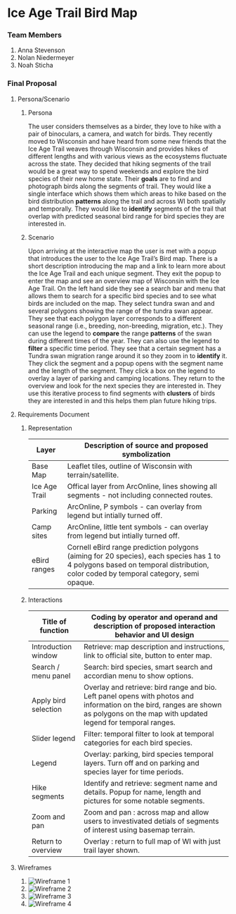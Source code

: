 # Ice Age Trail Bird Map

### Team Members
1. Anna Stevenson
2. Nolan Niedermeyer
3. Noah Sticha

### Final Proposal
1. Persona/Scenario
    1. Persona

        The user considers themselves as a birder, they love to hike with a pair of binoculars, a camera, and watch for birds. They recently moved to Wisconsin and have heard from some new friends that the Ice Age Trail weaves through Wisconsin and provides hikes of different lengths and with various views as the ecosystems fluctuate across the state. They decided that hiking segments of the trail would be a great way to spend weekends and explore the bird species of their new home state. Their **goals** are to find and photograph birds along the segments of trail. They would like a single interface which shows them which areas to hike based on the bird distribution **patterns** along the trail and across WI both spatially and temporally. They would like to **identify** segments of the trail that overlap with predicted seasonal bird range for bird species they are interested in. 

    2. Scenario

        Upon arriving at the interactive map the user is met with a popup that introduces the user to the Ice Age Trail’s Bird map. There is a short description introducing the map and a link to learn more about the Ice Age Trail and each unique segment. They exit the popup to enter the map and see an overview map of Wisconsin with the Ice Age Trail. On the left hand side they see a search bar and menu that allows them to search for a specific bird species and to see what birds are included on the map. They select tundra swan and and several polygons showing the range of the tundra swan appear. They see that each polygon layer corresponds to a different seasonal range (i.e., breeding, non-breeding, migration, etc.). They can use the legend to **compare** the range **patterns** of the swan during different times of the year. They can also use the legend to **filter** a specific time period. They see that a certain segment has a Tundra swan migration range around it so they zoom in to **identify** it. They click the segment and a popup opens with the segment name and the length of the segment. They click a box on the legend to overlay a layer of parking and camping locations. They return to the overview and look for the next species they are interested in. They use this iterative process to find segments with **clusters** of birds they are interested in and this helps them plan future hiking trips.

2. Requirements Document

    1. Representation

        | Layer | Description of source and proposed symbolization |
        | --------- | ---------- |
        | Base Map| Leaflet tiles, outline of Wisconsin with terrain/satellite. |
        | Ice Age Trail | Offical layer from ArcOnline, lines showing all segments - not including connected routes. |
        | Parking | ArcOnline, P symbols - can overlay from legend but intially turned off. |
        | Camp sites | ArcOnline, little tent symbols - can overlay from legend but intially turned off. |
        | eBird ranges | Cornell eBird range prediction polygons (aiming for 20 species), each species has 1 to 4 polygons based on temporal distribution, color coded by temporal category, semi opaque. |


    2. Interactions

        | Title of function | Coding by operator and operand and description of proposed interaction behavior and UI design|
        | ------------------ | --------------------------------------- |
        | Introduction window | Retrieve: map description and instructions, link to official site, button to enter map.|
        | Search / menu panel | Search: bird species, smart search and accordian menu to show options.|
        | Apply bird selection | Overlay and retrieve: bird range and bio. Left panel opens with photos and information on the bird, ranges are shown as polygons on the map with updated legend for temporal ranges.|
        | Slider legend | Filter: temporal filter to look at temporal categories for each bird species. |
        | Legend | Overlay: parking, bird species temporal layers. Turn off and on parking and species layer for time periods. |
        | Hike segments | Identify and retrieve: segment name and details. Popup for name, length and pictures for some notable segments. |
        | Zoom and pan | Zoom and pan : across map and allow users to investivated detials of segments of interest using basemap terrain. |
        | Return to overview | Overlay : return to full map of WI with just trail layer shown. |


3. Wireframes
    1. ![Wireframe 1](/img/WireFrame_1.pngwireframe.png)
    2. ![Wireframe 2](/img/WireFrame_2.pngwireframe.png)
    3. ![Wireframe 3](/img/WireFrame_3.pngwireframe.png)
    4. ![Wireframe 4](/img/WireFrame_4.pngwireframe.png)
 
